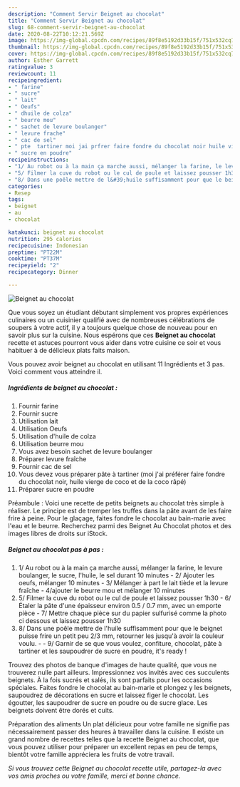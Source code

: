 ```yaml
---
description: "Comment Servir Beignet au chocolat"
title: "Comment Servir Beignet au chocolat"
slug: 68-comment-servir-beignet-au-chocolat
date: 2020-08-22T10:12:21.569Z
image: https://img-global.cpcdn.com/recipes/89f8e5192d33b15f/751x532cq70/beignet-au-chocolat-photo-principale-de-la-recette.jpg
thumbnail: https://img-global.cpcdn.com/recipes/89f8e5192d33b15f/751x532cq70/beignet-au-chocolat-photo-principale-de-la-recette.jpg
cover: https://img-global.cpcdn.com/recipes/89f8e5192d33b15f/751x532cq70/beignet-au-chocolat-photo-principale-de-la-recette.jpg
author: Esther Garrett
ratingvalue: 3
reviewcount: 11
recipeingredient:
- " farine"
- " sucre"
- " lait"
- " Oeufs"
- " dhuile de colza"
- " beurre mou"
- " sachet de levure boulanger"
- " levure frache"
- " cac de sel"
- " pte  tartiner moi jai prfrer faire fondre du chocolat noir huile vierge de coco et de la coco rp"
- " sucre en poudre"
recipeinstructions:
- "1/ Au robot ou à la main ça marche aussi, mélanger la farine, le levure boulanger, le sucre, l&#39;huile, le sel durant 10 minutes 2/ Ajouter les oeufs, mélanger 10 minutes 3/ Mélanger à part le lait tiède et la levure fraîche 4/ajouter le beurre mou et mélanger 10 minutes"
- "5/ Filmer la cuve du robot ou le cul de poule et laissez pousser 1h30 6/ Étaler la pâte d&#39;une épaisseur environ 0.5 / 0.7 mm, avec un emporte pièce 7/ Mettre chaque pièce sur du papier sulfurisé comme la photo ci dessous et laissez pousser 1h30"
- "8/ Dans une poêle mettre de l&#39;huile suffisamment pour que le beignet puisse frire un petit peu 2/3 mm, retourner les jusqu&#39;à avoir la couleur voulu.  9/ Garnir de se que vous voulez, confiture, chocolat, pâte à tartiner et les saupoudrer de sucre en poudre, it&#39;s ready !"
categories:
- Resep
tags:
- beignet
- au
- chocolat

katakunci: beignet au chocolat 
nutrition: 295 calories
recipecuisine: Indonesian
preptime: "PT22M"
cooktime: "PT37M"
recipeyield: "2"
recipecategory: Dinner

---
```



![Beignet au chocolat](https://img-global.cpcdn.com/recipes/89f8e5192d33b15f/751x532cq70/beignet-au-chocolat-photo-principale-de-la-recette.jpg)

Que vous soyez un étudiant débutant simplement vos propres expériences culinaires ou un cuisinier qualifié avec de nombreuses célébrations de soupers à votre actif, il y a toujours quelque chose de nouveau pour en savoir plus sur la cuisine. Nous espérons que ces <strong> Beignet au chocolat </strong> recette et astuces pourront vous aider dans votre cuisine ce soir et vous habituer à de délicieux plats faits maison.

<!--inarticleads1-->

Vous pouvez avoir beignet au chocolat en utilisant 11 Ingrédients et 3 pas. Voici comment vous atteindre il.

##### Ingrédients de beignet au chocolat :

1. Fournir  farine
1. Fournir  sucre
1. Utilisation  lait
1. Utilisation  Oeufs
1. Utilisation  d&#39;huile de colza
1. Utilisation  beurre mou
1. Vous avez besoin  sachet de levure boulanger
1. Préparer  levure fraîche
1. Fournir  cac de sel
1. Vous devez vous préparer  pâte à tartiner (moi j&#39;ai préférer faire fondre du chocolat noir, huile vierge de coco et de la coco râpé)
1. Préparer  sucre en poudre


Préambule : Voici une recette de petits beignets au chocolat très simple à réaliser. Le principe est de tremper les truffes dans la pâte avant de les faire frire à peine. Pour le glaçage, faites fondre le chocolat au bain-marie avec l&#39;eau et le beurre. Recherchez parmi des Beignet Au Chocolat photos et des images libres de droits sur iStock. 

<!--inarticleads2-->

##### Beignet au chocolat pas à pas :

1. 1/ Au robot ou à la main ça marche aussi, mélanger la farine, le levure boulanger, le sucre, l&#39;huile, le sel durant 10 minutes - 2/ Ajouter les oeufs, mélanger 10 minutes - 3/ Mélanger à part le lait tiède et la levure fraîche - 4/ajouter le beurre mou et mélanger 10 minutes
1. 5/ Filmer la cuve du robot ou le cul de poule et laissez pousser 1h30 - 6/ Étaler la pâte d&#39;une épaisseur environ 0.5 / 0.7 mm, avec un emporte pièce - 7/ Mettre chaque pièce sur du papier sulfurisé comme la photo ci dessous et laissez pousser 1h30
1. 8/ Dans une poêle mettre de l&#39;huile suffisamment pour que le beignet puisse frire un petit peu 2/3 mm, retourner les jusqu&#39;à avoir la couleur voulu. -  - 9/ Garnir de se que vous voulez, confiture, chocolat, pâte à tartiner et les saupoudrer de sucre en poudre, it&#39;s ready !


Trouvez des photos de banque d&#39;images de haute qualité, que vous ne trouverez nulle part ailleurs. Impressionnez vos invités avec ces succulents beignets. À la fois sucrés et salés, ils sont parfaits pour les occasions spéciales. Faites fondre le chocolat au bain-marie et plongez y les beignets, saupoudrez de décorations en sucre et laissez figer le chocolat. Les égoutter, les saupoudrer de sucre en poudre ou de sucre glace. Les beignets doivent être dorés et cuits. 

<!--inarticleads1-->

<p>
Préparation des aliments Un plat délicieux pour votre famille ne signifie pas nécessairement passer des heures à travailler dans la cuisine. Il existe un grand nombre de recettes telles que la recette Beignet au chocolat, que vous pouvez utiliser pour préparer un excellent repas en peu de temps, bientôt votre famille appréciera les fruits de votre travail.
</p>

<p>
<i>Si vous trouvez cette Beignet au chocolat recette utile, partagez-la avec vos amis proches ou votre famille, merci et bonne chance.</i>
</p>
